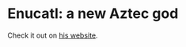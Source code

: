 Enucatl: a new Aztec god
========================

Check it out on [his website](http://enucatl.github.io/enucatl-name-story/).

